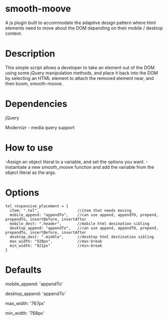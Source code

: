 # smooth-moove
A js plugin built to accommodate the adaptive design pattern where html elements need to move about the DOM depending on their mobile / desktop context. 

# Description
This simple script allows a developer to take an element out of the DOM using some jQuery manipulation methods, and place it back into the DOM by selecting an HTML element to attach the removed element near, and then boom, smooth-moove.

# Dependencies
jQuery

Modernizr - media query support

# How to use
-Assign an object literal to a variable, and set the options you want.
-instantiate a new smooth_moove function and add the variable from the object literal as the args.

# Options
    tel_responsive_placement = {
      item: ".tel",                 //item that needs moving
      mobile_append: "appendTo",    //can use append, appendTO, prepend, prependTo, insertBefore, insertAfter
      mobile_dest: ".header",       //mobile html desination sibling
      desktop_append: "appendTo",   //can use append, appendTO, prepend, prependTo, insertBefore, insertAfter
      desktop_dest: ".middle",      //desktop html destination sibling
      max_width: "920px",           //max-break
      min_width: "921px"            //min-break
    }

# Defaults
mobile_append: 'appendTo'

desktop_append: 'appendTo'

max_width: '767px'

min_width: '768px'
